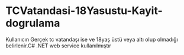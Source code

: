 # TCVatandasi-18Yasustu-Kayit-dogrulama

Kullanıcın Gerçek tc vatandaşı ise ve 18yaş üstü veya altı olup olmadığı belirlenir.C# .NET  web service kullanılmıştır 
